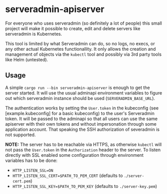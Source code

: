# serveradmin-apiserver

For everyone who uses serveradmin (so definitely a lot of people) this small project will make it
possible to create, edit and delete servers like serveradmin is Kubernetes.

This tool is limited by what Serveradmin can do, so no logs, no execs, or any other actual Kubernetes
functionallity. It only allows the creation and management of objects via the `kubectl` tool and possibly
via 3rd party tools like Helm (untested).

## Usage

A simple `cargo run --bin serveradmin-apiserver` is enough to get the server started. It will use the usual
adminapi environment variables to figure out which serveradmin instance should be used (`SERVERADMIN_BASE_URL`).

The authentication works by setting the `User.token` in the kubeconfig (see [example.kubeconfig] for a basic
kubeconfig) to the user's Serveradmin token.
It will be passed to the adminapi so that all users can use the same apiserver with their own tokens and
without impersonation through some application account. That speaking the SSH authorization of severadmin
is not supported.

**NOTE:** The server has to be reachable via HTTPS, as otherwise `kubectl` will not pass the `User.token` in
the `Authorization` header to the server. To listen directly with SSL enabled some configuration through
environment variables has to be done:

- `HTTP_LISTEN_SSL=ON`
- `HTTP_LISTEN_SSL_CERT=$PATH_TO_PEM_CERT` (defaults to `./server-cert.pem`)
- `HTTP_LISTEN_SSL_KEY=$PATH_TO_PEM_KEY` (defaults to `./server-key.pem`)
